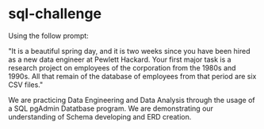 # sql-challenge

Using the follow prompt:

"It is a beautiful spring day, and it is two weeks since you have been hired as a new data engineer at Pewlett Hackard. Your first major task is a research project on employees of the corporation from the 1980s and 1990s. All that remain of the database of employees from that period are six CSV files."

We are practicing Data Engineering and Data Analysis through the usage of a SQL pgAdmin Datatbase program.
We are demonstrating our understanding of Schema developing and ERD creation.


